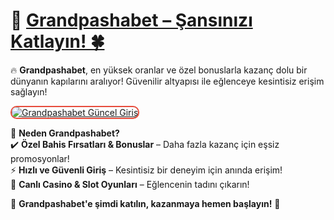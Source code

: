 # 🎯 <a href="https://cutt.ly/GrandSosyal" title="Grandpashabet Güncel Giriş">Grandpashabet – Şansınızı Katlayın! 🍀</a>  

🔥 **Grandpashabet**, en yüksek oranlar ve özel bonuslarla kazanç dolu bir dünyanın kapılarını aralıyor! Güvenilir altyapısı ile eğlenceye kesintisiz erişim sağlayın!  

<a href="https://cutt.ly/GrandSosyal" title="Grandpashabet Güncel Giriş">  
<img src="https://i.ibb.co/BtMhhf6/g-venligiris.jpg" alt="Grandpashabet Güncel Giriş" style="max-width: 100%; border: 2px solid #e74c3c; border-radius: 10px;">  
</a>  


💎 **Neden Grandpashabet?**  
✔️ **Özel Bahis Fırsatları & Bonuslar** – Daha fazla kazanç için eşsiz promosyonlar!  
⚡ **Hızlı ve Güvenli Giriş** – Kesintisiz bir deneyim için anında erişim!  
🎰 **Canlı Casino & Slot Oyunları** – Eğlencenin tadını çıkarın!  

🎲 **Grandpashabet'e şimdi katılın, kazanmaya hemen başlayın!** 🚀  
